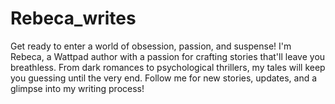 # Rebeca_writes
Get ready to enter a world of obsession, passion, and suspense!  I'm Rebeca, a Wattpad author with a passion for crafting stories that'll leave you breathless.  From dark romances to psychological thrillers, my tales will keep you guessing until the very end.  Follow me for new stories, updates, and a glimpse into my writing process!
